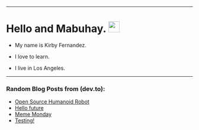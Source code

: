 
<img src="https://komarev.com/ghpvc/?username=kirbygit&style=flat-square&color=blue" alt=""/>

---
<h1>
  Hello and Mabuhay.
  <img src="https://media.giphy.com/media/hvRJCLFzcasrR4ia7z/giphy.gif" width="30px"/>
</h1>

- My name is Kirby Fernandez.

- I love to learn.

- I live in Los Angeles.

---

### Random Blog Posts from (dev.to):
<!-- BLOG-POST-LIST:START -->
- [Open Source Humanoid Robot](https://dev.to/ben/open-source-humanoid-robot-35ki)
- [Hello future](https://dev.to/ben/hello-future-3pg3)
- [Meme Monday](https://dev.to/ben/meme-monday-38kh)
- [Testing!](https://dev.to/ben/testing-1pgh)
<!-- BLOG-POST-LIST:END -->
